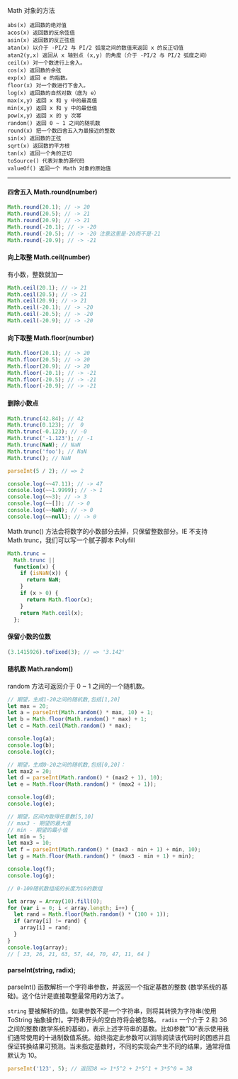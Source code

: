 Math 对象的方法

```
abs(x) 返回数的绝对值
acos(x) 返回数的反余弦值
asin(x) 返回数的反正弦值
atan(x) 以介于 -PI/2 与 PI/2 弧度之间的数值来返回 x 的反正切值
atan2(y,x) 返回从 x 轴到点 (x,y) 的角度（介于 -PI/2 与 PI/2 弧度之间）
ceil(x) 对一个数进行上舍入。
cos(x) 返回数的余弦
exp(x) 返回 e 的指数。
floor(x) 对一个数进行下舍入。
log(x) 返回数的自然对数（底为 e）
max(x,y) 返回 x 和 y 中的最高值
min(x,y) 返回 x 和 y 中的最低值
pow(x,y) 返回 x 的 y 次幂
random() 返回 0 ~ 1 之间的随机数
round(x) 把一个数四舍五入为最接近的整数
sin(x) 返回数的正弦
sqrt(x) 返回数的平方根
tan(x) 返回一个角的正切
toSource() 代表对象的源代码
valueOf() 返回一个 Math 对象的原始值
```

---

#### 四舍五入 Math.round(number)

```javascript
Math.round(20.1); // -> 20
Math.round(20.5); // -> 21
Math.round(20.9); // -> 21
Math.round(-20.1); // -> -20
Math.round(-20.5); // -> -20 注意这里是-20而不是-21
Math.round(-20.9); // -> -21
```

#### 向上取整 Math.ceil(number)

有小数，整数就加一

```javascript
Math.ceil(20.1); // -> 21
Math.ceil(20.5); // -> 21
Math.ceil(20.9); // -> 21
Math.ceil(-20.1); // -> -20
Math.ceil(-20.5); // -> -20
Math.ceil(-20.9); // -> -20
```

#### 向下取整 Math.floor(number)

```javascript
Math.floor(20.1); // -> 20
Math.floor(20.5); // -> 20
Math.floor(20.9); // -> 20
Math.floor(-20.1); // -> -21
Math.floor(-20.5); // -> -21
Math.floor(-20.9); // -> -21
```

#### 删除小数点

```javascript
Math.trunc(42.84); // 42
Math.trunc(0.123); //  0
Math.trunc(-0.123); // -0
Math.trunc('-1.123'); // -1
Math.trunc(NaN); // NaN
Math.trunc('foo'); // NaN
Math.trunc(); // NaN

parseInt(5 / 2); // => 2

console.log(~~47.11); // -> 47
console.log(~~1.9999); // -> 1
console.log(~~3); // -> 3
console.log(~~[]); // -> 0
console.log(~~NaN); // -> 0
console.log(~~null); // -> 0
```

Math.trunc() 方法会将数字的小数部分去掉，只保留整数部分。IE 不支持 Math.trunc，我们可以写一个腻子脚本 Polyfill

```javascript
Math.trunc =
  Math.trunc ||
  function(x) {
    if (isNaN(x)) {
      return NaN;
    }
    if (x > 0) {
      return Math.floor(x);
    }
    return Math.ceil(x);
  };
```

#### 保留小数的位数

```javascript
(3.1415926).toFixed(3); // => '3.142'
```

#### 随机数 Math.random()

random 方法可返回介于 0 ~ 1 之间的一个随机数。

```javascript
// 期望，生成1-20之间的随机数,包括[1,20]
let max = 20;
let a = parseInt(Math.random() * max, 10) + 1;
let b = Math.floor(Math.random() * max) + 1;
let c = Math.ceil(Math.random() * max);

console.log(a);
console.log(b);
console.log(c);

// 期望，生成0-20之间的随机数,包括[0,20]：
let max2 = 20;
let d = parseInt(Math.random() * (max2 + 1), 10);
let e = Math.floor(Math.random() * (max2 + 1));

console.log(d);
console.log(e);

// 期望，区间内取得任意数[5,10]
// max3 - 期望的最大值
// min - 期望的最小值
let min = 5;
let max3 = 10;
let f = parseInt(Math.random() * (max3 - min + 1) + min, 10);
let g = Math.floor(Math.random() * (max3 - min + 1) + min);

console.log(f);
console.log(g);
```

```javascript
// 0-100随机数组成的长度为10的数组

let array = Array(10).fill(0);
for (var i = 0; i < array.length; i++) {
  let rand = Math.floor(Math.random() * (100 + 1));
  if (array[i] != rand) {
    array[i] = rand;
  }
}
console.log(array);
// [ 23, 26, 21, 63, 57, 44, 70, 47, 11, 64 ]
```

#### parseInt(string, radix);

parseInt() 函数解析一个字符串参数，并返回一个指定基数的整数 (数学系统的基础)。这个估计是直接取整最常用的方法了。

`string`
要被解析的值。如果参数不是一个字符串，则将其转换为字符串(使用 ToString 抽象操作)。字符串开头的空白符将会被忽略。
`radix`
一个介于 2 和 36 之间的整数(数学系统的基础)，表示上述字符串的基数。比如参数"10"表示使用我们通常使用的十进制数值系统。始终指定此参数可以消除阅读该代码时的困惑并且保证转换结果可预测。当未指定基数时，不同的实现会产生不同的结果，通常将值默认为 10。

```javascript
parseInt('123', 5); // 返回38 => 1*5^2 + 2*5^1 + 3*5^0 = 38
```
